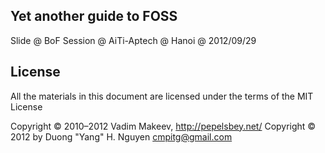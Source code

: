 ## Yet another guide to FOSS

Slide @ BoF Session @ AiTi-Aptech @ Hanoi @ 2012/09/29

## License

All the materials in this document are licensed under the terms of the MIT License

Copyright © 2010–2012 Vadim Makeev, http://pepelsbey.net/
Copyright © 2012 by Duong "Yang" H. Nguyen <cmpitg@gmail.com>
